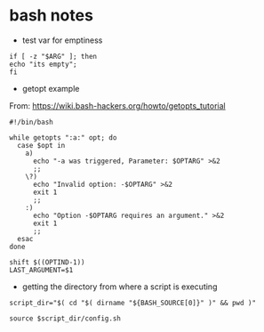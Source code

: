 # bash notes

* test var for emptiness

```
if [ -z "$ARG" ]; then
echo "its empty";
fi
```

* getopt example

From: https://wiki.bash-hackers.org/howto/getopts_tutorial

```
#!/bin/bash
 
while getopts ":a:" opt; do
  case $opt in
    a)
      echo "-a was triggered, Parameter: $OPTARG" >&2
      ;;
    \?)
      echo "Invalid option: -$OPTARG" >&2
      exit 1
      ;;
    :)
      echo "Option -$OPTARG requires an argument." >&2
      exit 1
      ;;
  esac
done

shift $((OPTIND-1))
LAST_ARGUMENT=$1

```



* getting the directory from where a script is executing

```
script_dir="$( cd "$( dirname "${BASH_SOURCE[0]}" )" && pwd )"

source $script_dir/config.sh
```
